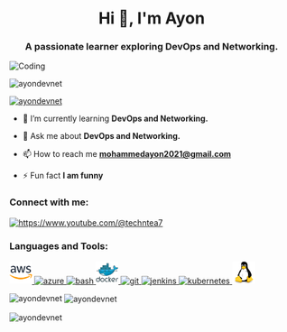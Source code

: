 <h1 align="center">Hi 👋, I'm Ayon</h1>
<h3 align="center">A passionate learner exploring DevOps and Networking.</h3>
<img src="https://i.pinimg.com/originals/45/67/a8/4567a837b545d22b9dcde81ccd98b70e.gif" 
     alt="Coding" 
     ">

<p align="left"> <img src="https://komarev.com/ghpvc/?username=ayondevnet&label=Profile%20views&color=0e75b6&style=flat" alt="ayondevnet" /> </p>

<p align="left"> <a href="https://github.com/ryo-ma/github-profile-trophy"><img src="https://github-profile-trophy.vercel.app/?username=ayondevnet" alt="ayondevnet" /></a> </p>

- 🌱 I’m currently learning **DevOps and Networking.**

- 💬 Ask me about **DevOps and Networking.**

- 📫 How to reach me **mohammedayon2021@gmail.com**

- ⚡ Fun fact **I am funny**

<h3 align="left">Connect with me:</h3>
<p align="left">
<a href="https://www.youtube.com/c/https://www.youtube.com/@techntea7" target="blank"><img align="center" src="https://raw.githubusercontent.com/rahuldkjain/github-profile-readme-generator/master/src/images/icons/Social/youtube.svg" alt="https://www.youtube.com/@techntea7" height="30" width="40" /></a>
</p>

<h3 align="left">Languages and Tools:</h3>
<p align="left"> <a href="https://aws.amazon.com" target="_blank" rel="noreferrer"> <img src="https://raw.githubusercontent.com/devicons/devicon/master/icons/amazonwebservices/amazonwebservices-original-wordmark.svg" alt="aws" width="40" height="40"/> </a> <a href="https://azure.microsoft.com/en-in/" target="_blank" rel="noreferrer"> <img src="https://www.vectorlogo.zone/logos/microsoft_azure/microsoft_azure-icon.svg" alt="azure" width="40" height="40"/> </a> <a href="https://www.gnu.org/software/bash/" target="_blank" rel="noreferrer"> <img src="https://www.vectorlogo.zone/logos/gnu_bash/gnu_bash-icon.svg" alt="bash" width="40" height="40"/> </a> <a href="https://www.docker.com/" target="_blank" rel="noreferrer"> <img src="https://raw.githubusercontent.com/devicons/devicon/master/icons/docker/docker-original-wordmark.svg" alt="docker" width="40" height="40"/> </a> <a href="https://git-scm.com/" target="_blank" rel="noreferrer"> <img src="https://www.vectorlogo.zone/logos/git-scm/git-scm-icon.svg" alt="git" width="40" height="40"/> </a> <a href="https://www.jenkins.io" target="_blank" rel="noreferrer"> <img src="https://www.vectorlogo.zone/logos/jenkins/jenkins-icon.svg" alt="jenkins" width="40" height="40"/> </a> <a href="https://kubernetes.io" target="_blank" rel="noreferrer"> <img src="https://www.vectorlogo.zone/logos/kubernetes/kubernetes-icon.svg" alt="kubernetes" width="40" height="40"/> </a> <a href="https://www.linux.org/" target="_blank" rel="noreferrer"> <img src="https://raw.githubusercontent.com/devicons/devicon/master/icons/linux/linux-original.svg" alt="linux" width="40" height="40"/> </a> </p>

<p><img align="left" src="https://github-readme-stats.vercel.app/api/top-langs?username=ayondevnet&show_icons=true&locale=en&layout=compact" alt="ayondevnet" /></p>

<p>&nbsp;<img align="center" src="https://github-readme-stats.vercel.app/api?username=ayondevnet&show_icons=true&locale=en" alt="ayondevnet" /></p>

<p><img align="center" src="https://github-readme-streak-stats.herokuapp.com/?user=ayondevnet&" alt="ayondevnet" /></p>
